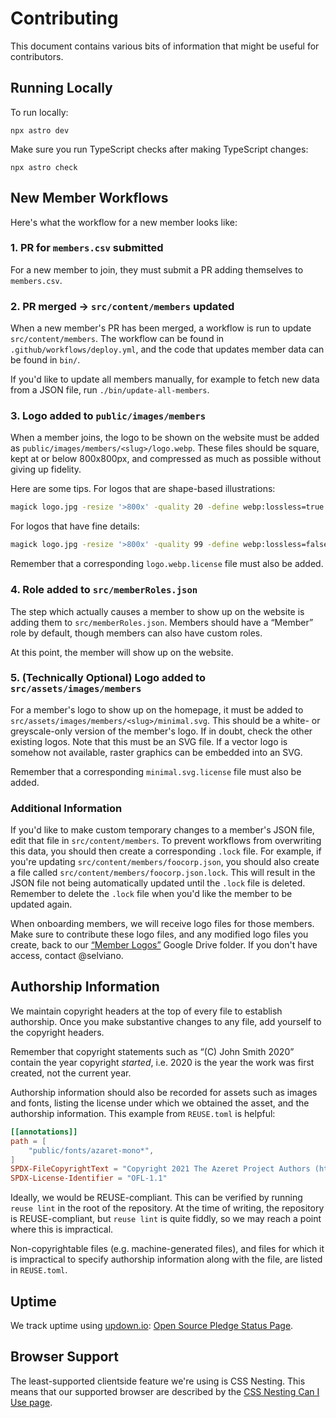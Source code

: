 <!--
© 2024 Vlad-Stefan Harbuz <vlad@vlad.website>
SPDX-License-Identifier: CC-BY-SA-4.0
-->

# Contributing

This document contains various bits of information that might be useful for contributors.

## Running Locally

To run locally:

```
npx astro dev
```

Make sure you run TypeScript checks after making TypeScript changes:

```
npx astro check
```

## New Member Workflows

Here's what the workflow for a new member looks like:

### 1. PR for `members.csv` submitted

For a new member to join, they must submit a PR adding themselves to `members.csv`.

### 2. PR merged -> `src/content/members` updated

When a new member's PR has been merged, a workflow is run to update `src/content/members`. The workflow can be found in
`.github/workflows/deploy.yml`, and the code that updates member data can be found in `bin/`.

If you'd like to update all members manually, for example to fetch new data from a JSON file, run
`./bin/update-all-members`.

### 3. Logo added to `public/images/members`

When a member joins, the logo to be shown on the website must be added as `public/images/members/<slug>/logo.webp`.
These files should be square, kept at or below 800x800px, and compressed as much as possible without giving up fidelity.

Here are some tips. For logos that are shape-based illustrations:

```sh
magick logo.jpg -resize '>800x' -quality 20 -define webp:lossless=true -define webp:exact=true logo.webp
```

For logos that have fine details:

```sh
magick logo.jpg -resize '>800x' -quality 99 -define webp:lossless=false -define webp:exact=true logo.webp
```

Remember that a corresponding `logo.webp.license` file must also be added.

### 4. Role added to `src/memberRoles.json`

The step which actually causes a member to show up on the website is adding them to `src/memberRoles.json`. Members
should have a “Member” role by default, though members can also have custom roles.

At this point, the member will show up on the website.

### 5. (Technically Optional) Logo added to `src/assets/images/members`

For a member's logo to show up on the homepage, it must be added to `src/assets/images/members/<slug>/minimal.svg`. This
should be a white- or greyscale-only version of the member's logo. If in doubt, check the other existing logos. Note
that this must be an SVG file. If a vector logo is somehow not available, raster graphics can be embedded into an SVG.

Remember that a corresponding `minimal.svg.license` file must also be added.

### Additional Information

If you'd like to make custom temporary changes to a member's JSON file, edit that file in `src/content/members`. To
prevent workflows from overwriting this data, you should then create a corresponding `.lock` file. For example, if
you're updating `src/content/members/foocorp.json`, you should also create a file called
`src/content/members/foocorp.json.lock`. This will result in the JSON file not being automatically updated until the
`.lock` file is deleted. Remember to delete the `.lock` file when you'd like the member to be updated again.

When onboarding members, we will receive logo files for those members. Make sure to contribute these logo files, and any
modified logo files you create, back to our [“Member Logos”][member-logos] Google Drive folder. If you don't have
access, contact @selviano.

[member-logos]: https://drive.google.com/drive/folders/1HxYaaY1wy1hZT6O0ZY58s7Y8N4aV0fcn

## Authorship Information

We maintain copyright headers at the top of every file to establish authorship. Once you make substantive changes to any
file, add yourself to the copyright headers.

Remember that copyright statements such as “(C) John Smith 2020” contain the year copyright _started_, i.e. 2020 is the
year the work was first created, not the current year.

Authorship information should also be recorded for assets such as images and fonts, listing the license under which we
obtained the asset, and the authorship information. This example from `REUSE.toml` is helpful:

```toml
[[annotations]]
path = [
    "public/fonts/azaret-mono*",
]
SPDX-FileCopyrightText = "Copyright 2021 The Azeret Project Authors (https://github.com/displaay/azeret)"
SPDX-License-Identifier = "OFL-1.1"
```

Ideally, we would be REUSE-compliant. This can be verified by running `reuse lint` in the root of the repository. At the
time of writing, the repository is REUSE-compliant, but `reuse lint` is quite fiddly, so we may reach a point where this
is impractical.

Non-copyrightable files (e.g. machine-generated files), and files for which it is impractical to specify authorship
information along with the file, are listed in `REUSE.toml`.

## Uptime

We track uptime using [updown.io][updown]: [Open Source Pledge Status Page][status].

## Browser Support

The least-supported clientside feature we're using is CSS Nesting. This means that our supported browser are described
by the [CSS Nesting Can I Use page][css-nesting].

[css-nesting]: https://caniuse.com/css-nesting
[status]: https://updown.io/p/3c87h
[updown]: https://updown.io
